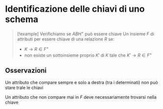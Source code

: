 # Identificazione delle chiavi di uno schema
>[!example]
>Verifichiamo se $ABH^+$ può essere chiave
>Un insieme $F$ di attributi per essere chiave di una relazione $R$ se:
>- $K\to R \in F^+$
>- non esiste un sottoinsieme proprio $K'$ di $K$ tale che $K'\to R\in F^+$

## Osservazioni


Un attributo che compare sempre e solo a destra (tra i determinati) non può stare trale le chiavi

Un attributo che non compare mai in $F$ deve necessariamente trovarsi nella chiave
